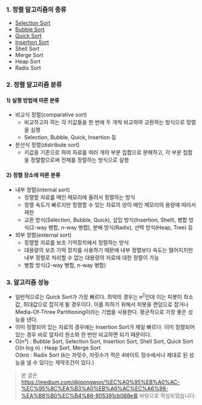 ### 1. 정렬 알고리즘의 종류
* [Selection Sort](https://github.com/KMG0908/Study/blob/master/%EA%B0%9C%EC%9D%B8%EA%B3%B5%EB%B6%80/%EC%95%8C%EA%B3%A0%EB%A6%AC%EC%A6%98/Selection%20Sort.md)
* [Bubble Sort](https://github.com/KMG0908/Study/blob/master/%EA%B0%9C%EC%9D%B8%EA%B3%B5%EB%B6%80/%EC%95%8C%EA%B3%A0%EB%A6%AC%EC%A6%98/Bubble%20Sort.md)
* [Quick Sort](https://github.com/KMG0908/Study/blob/master/%EA%B0%9C%EC%9D%B8%EA%B3%B5%EB%B6%80/%EC%95%8C%EA%B3%A0%EB%A6%AC%EC%A6%98/Quick%20Sort.md)
* [Insertion Sort](https://github.com/KMG0908/Study/blob/master/%EA%B0%9C%EC%9D%B8%EA%B3%B5%EB%B6%80/%EC%95%8C%EA%B3%A0%EB%A6%AC%EC%A6%98/Insertion%20Sort.md)
* Shell Sort
* Merge Sort
* Heap Sort
* Radix Sort

### 2. 정렬 알고리즘 분류
#### 1) 실행 방법에 따른 분류
* 비교식 정렬(comparative sort)  
  * 비교하고자 하는 각 키값들을 한 번에 두 개씩 비교하여 교환하는 방식으로 정렬을 실행
  * Selection, Bubble, Quick, Insertion 등
* 분산식 정렬(distribute sort)
  * 키값을 기준으로 하여 자료를 여러 개의 부분 집합으로 분해하고, 각 부분 집합을 정렬함으로써 전체를 정렬하는 방식으로 실행
#### 2) 정렬 장소에 따른 분류
* 내부 정렬(internal sort)
  * 정렬할 자료를 메인 메모리에 올려서 정렬하는 방식
  * 정렬 속도가 빠르지만 정렬할 수 있는 자료의 양이 메인 메모리의 용량에 따라서 제한
  * 교환 방식(Selection, Bubble, Quick), 삽입 방식(Insertion, Shell), 병합 방식(2-way 병합, n-way 병합), 분배 방식(Radix), 선택 방식(Heap, Tree) 등
* 외부 정렬(external sort)
  * 정렬할 자료를 보조 기억장치에서 정렬하는 방식
  * 대용량의 보조 기억 장치를 사용하기 때문에 내부 정렬보다 속도는 떨어지지만 내부 정렬로 처리할 수 없는 대용량의 자료에 대한 정렬이 가능
  * 병합 방식(2-way 병합, n-way 병합)
  
### 3. 알고리즘 성능
* 일반적으로는 Quick Sort가 가장 빠르다. 최악의 경우는 n<sup>2</sup>인데 이는 피봇이 최소값, 최대값으로 잡히게 될 경우이다. 
이를 피하기 위해서 피봇을 랜덤으로 잡거나 Media-Of-Three Partitioning이라는 기법을 사용한다. 평균적으로 가장 좋은 성능을 낸다.
* 이미 정렬되어 있는 자료의 경우에는 Insertion Sort가 제일 빠르다. 이미 정렬되어 있는 경우 바로 앞자리 원소와 한 번만 비교하면 되기 때문이다.
* O(n²) : Bubble Sort, Selection Sort, Insertion Sort, Shell Sort, Quick Sort  
O(n log n) : Heap Sort, Merge Sort  
O(kn) : Radix Sort (k는 자릿수, 자릿수가 적은 4바이트 정수에서나 제대로 된 성능을 낼 수 있다는 제약조건이 있다.)  
  
> 본 글은 https://medium.com/@joongwon/%EC%A0%95%EB%A0%AC-%EC%95%8C%EA%B3%A0%EB%A6%AC%EC%A6%98-%EA%B8%B0%EC%B4%88-805391cb088e를 바탕으로 작성되었습니다.
